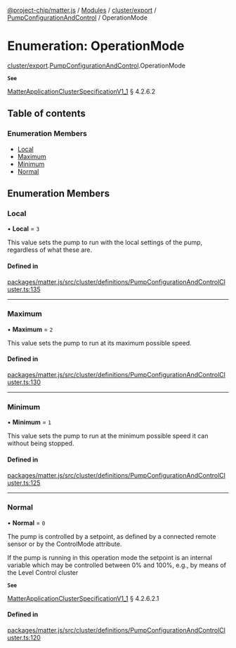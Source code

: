 [@project-chip/matter.js](../README.md) / [Modules](../modules.md) / [cluster/export](../modules/cluster_export.md) / [PumpConfigurationAndControl](../modules/cluster_export.PumpConfigurationAndControl.md) / OperationMode

# Enumeration: OperationMode

[cluster/export](../modules/cluster_export.md).[PumpConfigurationAndControl](../modules/cluster_export.PumpConfigurationAndControl.md).OperationMode

**`See`**

[MatterApplicationClusterSpecificationV1_1](../interfaces/spec_export.MatterApplicationClusterSpecificationV1_1.md) § 4.2.6.2

## Table of contents

### Enumeration Members

- [Local](cluster_export.PumpConfigurationAndControl.OperationMode.md#local)
- [Maximum](cluster_export.PumpConfigurationAndControl.OperationMode.md#maximum)
- [Minimum](cluster_export.PumpConfigurationAndControl.OperationMode.md#minimum)
- [Normal](cluster_export.PumpConfigurationAndControl.OperationMode.md#normal)

## Enumeration Members

### Local

• **Local** = ``3``

This value sets the pump to run with the local settings of the pump, regardless of what these are.

#### Defined in

[packages/matter.js/src/cluster/definitions/PumpConfigurationAndControlCluster.ts:135](https://github.com/project-chip/matter.js/blob/dfd1dc35/packages/matter.js/src/cluster/definitions/PumpConfigurationAndControlCluster.ts#L135)

___

### Maximum

• **Maximum** = ``2``

This value sets the pump to run at its maximum possible speed.

#### Defined in

[packages/matter.js/src/cluster/definitions/PumpConfigurationAndControlCluster.ts:130](https://github.com/project-chip/matter.js/blob/dfd1dc35/packages/matter.js/src/cluster/definitions/PumpConfigurationAndControlCluster.ts#L130)

___

### Minimum

• **Minimum** = ``1``

This value sets the pump to run at the minimum possible speed it can without being stopped.

#### Defined in

[packages/matter.js/src/cluster/definitions/PumpConfigurationAndControlCluster.ts:125](https://github.com/project-chip/matter.js/blob/dfd1dc35/packages/matter.js/src/cluster/definitions/PumpConfigurationAndControlCluster.ts#L125)

___

### Normal

• **Normal** = ``0``

The pump is controlled by a setpoint, as defined by a connected remote sensor or by the ControlMode
attribute.

If the pump is running in this operation mode the setpoint is an internal variable which may be controlled
between 0% and 100%, e.g., by means of the Level Control cluster

**`See`**

[MatterApplicationClusterSpecificationV1_1](../interfaces/spec_export.MatterApplicationClusterSpecificationV1_1.md) § 4.2.6.2.1

#### Defined in

[packages/matter.js/src/cluster/definitions/PumpConfigurationAndControlCluster.ts:120](https://github.com/project-chip/matter.js/blob/dfd1dc35/packages/matter.js/src/cluster/definitions/PumpConfigurationAndControlCluster.ts#L120)
